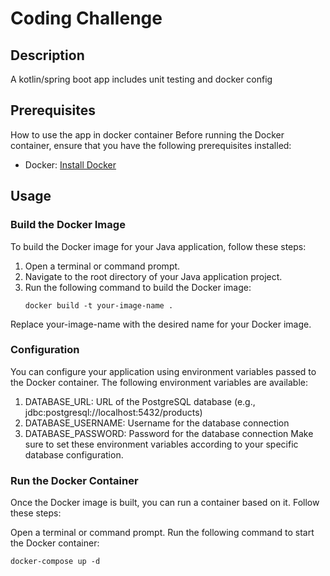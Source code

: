 # Coding Challenge 
## Description
A kotlin/spring boot app includes unit testing  and docker config

## Prerequisites
How to use the app in docker container
Before running the Docker container, ensure that you have the following prerequisites installed:

- Docker: [Install Docker](https://docs.docker.com/get-docker/)

## Usage

### Build the Docker Image
To build the Docker image for your Java application, follow these steps:

1. Open a terminal or command prompt.
2. Navigate to the root directory of your Java application project.
3. Run the following command to build the Docker image:
   ```shell
   docker build -t your-image-name .
Replace your-image-name with the desired name for your Docker image.

###  Configuration
You can configure your application using environment variables passed to the Docker container. The following environment variables are available:

1. DATABASE_URL: URL of the PostgreSQL database (e.g., jdbc:postgresql://localhost:5432/products)
2. DATABASE_USERNAME: Username for the database connection
3. DATABASE_PASSWORD: Password for the database connection
Make sure to set these environment variables according to your specific database configuration.
###  Run the Docker Container
Once the Docker image is built, you can run a container based on it. Follow these steps:

Open a terminal or command prompt.
Run the following command to start the Docker container:
   ```shell
   docker-compose up -d 

